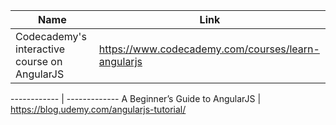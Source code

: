 Name | Link
------------ | -------------
Codecademy's interactive course on AngularJS | https://www.codecademy.com/courses/learn-angularjs

------------ | -------------
A Beginner’s Guide to AngularJS | https://blog.udemy.com/angularjs-tutorial/
